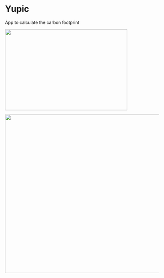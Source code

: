 # Yupic
App to calculate the carbon footprint

<p>
<img src="https://user-images.githubusercontent.com/35740463/155864865-f445cbc8-21a1-44e4-aafd-3edbb07f82f4.png" height="266pxpx" width="400px"/>
</p>
<p>
<img src="https://user-images.githubusercontent.com/35740463/155864863-e40d3f7e-f820-4990-b96b-ea44d5f11753.png" height="521pxpx" width="1060px"/>
</p>




